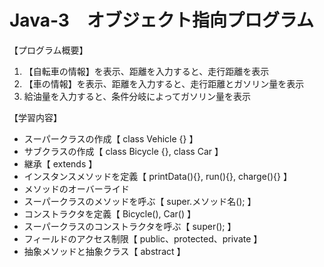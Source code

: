 # Java-3　オブジェクト指向プログラム

【プログラム概要】
1. 【自転車の情報】を表示、距離を入力すると、走行距離を表示
2. 【車の情報】を表示、距離を入力すると、走行距離とガソリン量を表示
3. 給油量を入力すると、条件分岐によってガソリン量を表示

【学習内容】
- スーパークラスの作成【 class Vehicle {} 】
- サブクラスの作成【 class Bicycle {}, class Car 】
- 継承【 extends 】
- インスタンスメソッドを定義【 printData(){}, run(){}, charge(){} 】
- メソッドのオーバーライド
- スーパークラスのメソッドを呼ぶ【 super.メソッド名(); 】
- コンストラクタを定義【 Bicycle(), Car() 】
- スーパークラスのコンストラクタを呼ぶ【 super(); 】
- フィールドのアクセス制限【 public、protected、private 】
- 抽象メソッドと抽象クラス【 abstract 】
